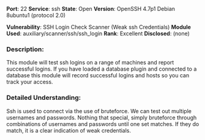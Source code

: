 
**Port**: 22
**Service**: ssh
**State**: Open
**Version**: OpenSSH 4.7p1 Debian 8ubuntu1 (protocol 2.0)

**Vulnerability**: SSH Login Check Scanner (Weak ssh Credentials)
**Module Used**: auxiliary/scanner/ssh/ssh_login
**Rank**: Excellent
**Disclosed**: (none)

### **Description**:

This module will test ssh logins on a range of machines and report successful logins.  If you have loaded a database plugin and connected to a database this module will record successful logins and hosts so you can track your access.


### **Detailed Understanding**:

Ssh is used to connect via the use of bruteforce. We can test out multiple usernames and passwords. Nothing that special, simply bruteforce through combinations of usernames and passwords until one set matches.
If they do match, it is a clear indication of weak credentials.

